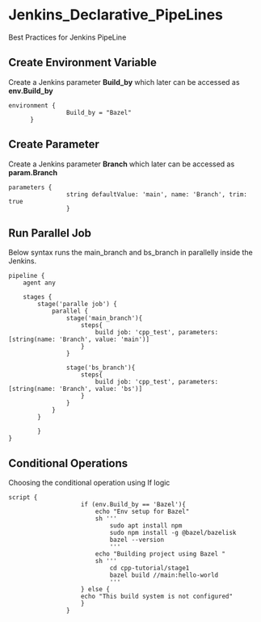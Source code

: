 # Jenkins_Declarative_PipeLines
Best Practices for Jenkins PipeLine

## Create Environment Variable
Create a Jenkins parameter **Build_by** which later can be accessed as **env.Build_by**
```
environment {
                Build_by = "Bazel"
      }
```

## Create Parameter
Create a Jenkins parameter **Branch** which later can be accessed as **param.Branch**
```
parameters {
                string defaultValue: 'main', name: 'Branch', trim: true
                }
```

## Run Parallel Job
Below syntax runs the main_branch and bs_branch in parallelly inside the Jenkins.
```
pipeline {
    agent any
    
    stages {
        stage('paralle job') {
            parallel {
                stage('main_branch'){
                    steps{
                        build job: 'cpp_test', parameters: [string(name: 'Branch', value: 'main')]
                    }
                }
                
                stage('bs_branch'){
                    steps{
                        build job: 'cpp_test', parameters: [string(name: 'Branch', value: 'bs')]
                    }
                }
            }
        }
    
        }
}
```
## Conditional Operations
Choosing the conditional operation using If logic
```
script {
                    if (env.Build_by == 'Bazel'){
                        echo "Env setup for Bazel"
                        sh '''
                            sudo apt install npm
                            sudo npm install -g @bazel/bazelisk
                            bazel --version
                            '''
                        echo "Building project using Bazel "
                        sh '''
                            cd cpp-tutorial/stage1
                            bazel build //main:hello-world
                            '''
                    } else {
                    echo "This build system is not configured"
                    }
                }
                
```


